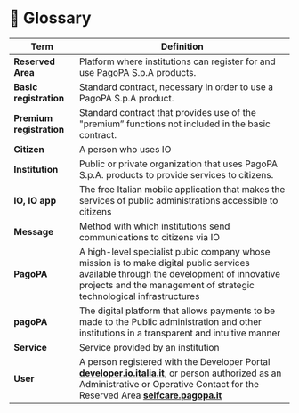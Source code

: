 # 📘 Glossary

| Term| Definition|
|----------|----------|
| **Reserved Area**| Platform where institutions can register for and use PagoPA S.p.A products.|
| **Basic registration**| Standard contract, necessary in order to use a PagoPA S.p.A product.|
| **Premium registration**| Standard contract that provides use of the "premium” functions not included in the basic contract.|
| **Citizen**| A person who uses IO|
| **Institution**| Public or private organization that uses PagoPA S.p.A. products to provide services to citizens.|
| **IO, IO app**| The free Italian mobile application that makes the services of public administrations accessible to citizens|
| **Message**| Method with which institutions send communications to citizens via IO|
| **PagoPA**| A high-level specialist pubic company whose mission is to make digital public services available through the development of innovative projects and the management of strategic technological infrastructures|
| **pagoPA**| The digital platform that allows payments to be made to the Public administration and other institutions in a transparent and intuitive manner|
| **Service**| Service provided by an institution|
| **User**| A person registered with the Developer Portal [**developer.io.italia.it**](https://developer.io.italia.it/), or person authorized as an Administrative or Operative Contact for the Reserved Area [**selfcare.pagopa.it**](https://selfcare.pagopa.it/)|

